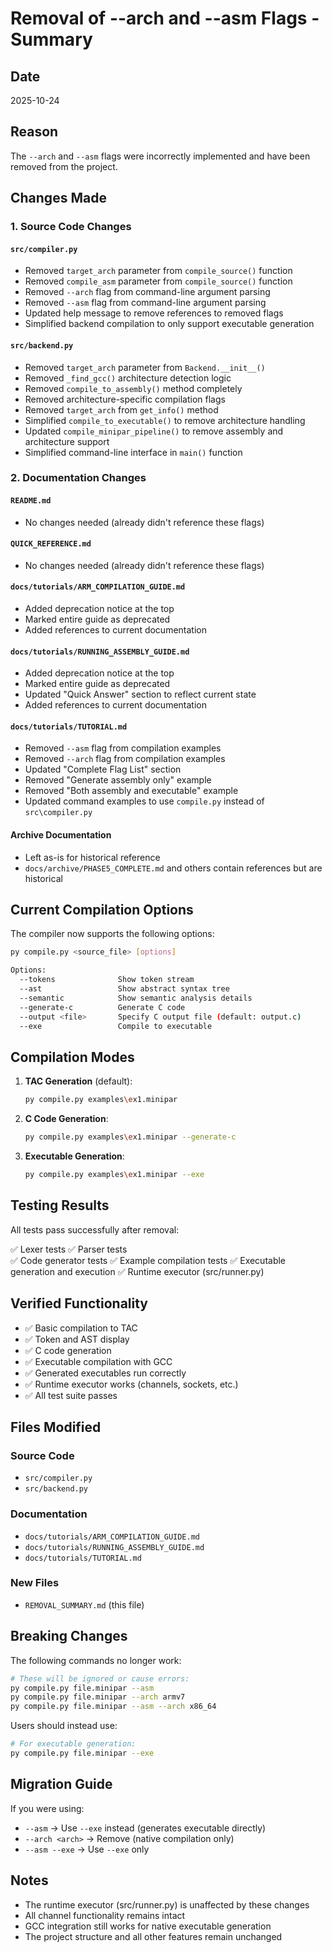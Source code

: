 # Removal of --arch and --asm Flags - Summary

## Date
2025-10-24

## Reason
The `--arch` and `--asm` flags were incorrectly implemented and have been removed from the project.

## Changes Made

### 1. Source Code Changes

#### `src/compiler.py`
- Removed `target_arch` parameter from `compile_source()` function
- Removed `compile_asm` parameter from `compile_source()` function
- Removed `--arch` flag from command-line argument parsing
- Removed `--asm` flag from command-line argument parsing
- Updated help message to remove references to removed flags
- Simplified backend compilation to only support executable generation

#### `src/backend.py`
- Removed `target_arch` parameter from `Backend.__init__()`
- Removed `_find_gcc()` architecture detection logic
- Removed `compile_to_assembly()` method completely
- Removed architecture-specific compilation flags
- Removed `target_arch` from `get_info()` method
- Simplified `compile_to_executable()` to remove architecture handling
- Updated `compile_minipar_pipeline()` to remove assembly and architecture support
- Simplified command-line interface in `main()` function

### 2. Documentation Changes

#### `README.md`
- No changes needed (already didn't reference these flags)

#### `QUICK_REFERENCE.md`
- No changes needed (already didn't reference these flags)

#### `docs/tutorials/ARM_COMPILATION_GUIDE.md`
- Added deprecation notice at the top
- Marked entire guide as deprecated
- Added references to current documentation

#### `docs/tutorials/RUNNING_ASSEMBLY_GUIDE.md`
- Added deprecation notice at the top
- Marked entire guide as deprecated
- Updated "Quick Answer" section to reflect current state
- Added references to current documentation

#### `docs/tutorials/TUTORIAL.md`
- Removed `--asm` flag from compilation examples
- Removed `--arch` flag from compilation examples
- Updated "Complete Flag List" section
- Removed "Generate assembly only" example
- Removed "Both assembly and executable" example
- Updated command examples to use `compile.py` instead of `src\compiler.py`

#### Archive Documentation
- Left as-is for historical reference
- `docs/archive/PHASE5_COMPLETE.md` and others contain references but are historical

## Current Compilation Options

The compiler now supports the following options:

```bash
py compile.py <source_file> [options]

Options:
  --tokens              Show token stream
  --ast                 Show abstract syntax tree
  --semantic            Show semantic analysis details
  --generate-c          Generate C code
  --output <file>       Specify C output file (default: output.c)
  --exe                 Compile to executable
```

## Compilation Modes

1. **TAC Generation** (default):
   ```bash
   py compile.py examples\ex1.minipar
   ```

2. **C Code Generation**:
   ```bash
   py compile.py examples\ex1.minipar --generate-c
   ```

3. **Executable Generation**:
   ```bash
   py compile.py examples\ex1.minipar --exe
   ```

## Testing Results

All tests pass successfully after removal:

✅ Lexer tests
✅ Parser tests  
✅ Code generator tests
✅ Example compilation tests
✅ Executable generation and execution
✅ Runtime executor (src/runner.py)

## Verified Functionality

- ✅ Basic compilation to TAC
- ✅ Token and AST display
- ✅ C code generation
- ✅ Executable compilation with GCC
- ✅ Generated executables run correctly
- ✅ Runtime executor works (channels, sockets, etc.)
- ✅ All test suite passes

## Files Modified

### Source Code
- `src/compiler.py`
- `src/backend.py`

### Documentation
- `docs/tutorials/ARM_COMPILATION_GUIDE.md`
- `docs/tutorials/RUNNING_ASSEMBLY_GUIDE.md`
- `docs/tutorials/TUTORIAL.md`

### New Files
- `REMOVAL_SUMMARY.md` (this file)

## Breaking Changes

The following commands no longer work:

```bash
# These will be ignored or cause errors:
py compile.py file.minipar --asm
py compile.py file.minipar --arch armv7
py compile.py file.minipar --asm --arch x86_64
```

Users should instead use:

```bash
# For executable generation:
py compile.py file.minipar --exe
```

## Migration Guide

If you were using:
- `--asm` → Use `--exe` instead (generates executable directly)
- `--arch <arch>` → Remove (native compilation only)
- `--asm --exe` → Use `--exe` only

## Notes

- The runtime executor (src/runner.py) is unaffected by these changes
- All channel functionality remains intact
- GCC integration still works for native executable generation
- The project structure and all other features remain unchanged
